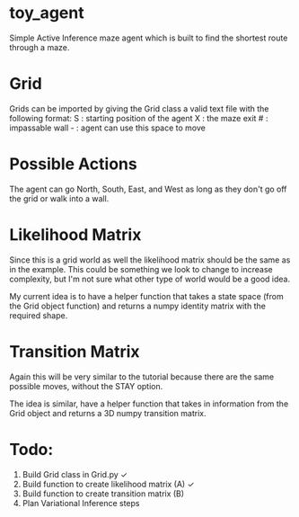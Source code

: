 # toy_agent
 Simple Active Inference maze agent which is built to find the shortest route through a maze.

# Grid
 Grids can be imported by giving the Grid class a valid text file with the following format:
    S : starting position of the agent
    X : the maze exit
    # : impassable wall
    - : agent can use this space to move

# Possible Actions
 The agent can go North, South, East, and West as long as they don't go off the grid or walk into a wall.

# Likelihood Matrix
 Since this is a grid world as well the likelihood matrix should be the same as in the example. This could be something we look to change to increase complexity, but I'm not sure what other type of world would be a good idea. 

 My current idea is to have a helper function that takes a state space (from the Grid object function) and returns a numpy identity matrix with the required shape.

# Transition Matrix

 Again this will be very similar to the tutorial because there are the same possible moves, without the STAY option.

 The idea is similar, have a helper function that takes in information from the Grid object and returns a 3D numpy transition matrix.

# Todo:
 1. Build Grid class in Grid.py ✓
 2. Build function to create likelihood matrix (A) ✓
 3. Build function to create transition matrix (B)
 4. Plan Variational Inference steps
